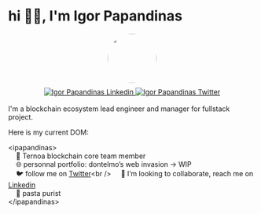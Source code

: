# hi 🙋‍♂️, I'm Igor Papandinas

<div id="header" align="center">
  	<img src="https://avatars.githubusercontent.com/u/26460174?v=4" width="100" style="border-radius: 50%" />
	<div id="badges" style="margin-top: 10px">
	  <a href="https://www.linkedin.com/in/igor-papandinas">
		<img src="https://img.shields.io/badge/LinkedIn-blue?style=for-the-badge&logo=linkedin&logoColor=white" alt="Igor Papandinas Linkedin"/>
	  </a>
	  <a href="https://twitter.com/dontelmo_">
		<img src="https://img.shields.io/badge/Twitter-1DA1F2?style=for-the-badge&logo=twitter&logoColor=white" alt="Igor Papandinas Twitter"/>
	  </a>
	</div>
</div>

<br />
I'm a blockchain ecosystem lead engineer and manager for fullstack project.

Here is my current DOM:

\<ipapandinas><br />
&nbsp;&nbsp;&nbsp;&nbsp;🖖 Ternoa blockchain core team member<br />
&nbsp;&nbsp;&nbsp;&nbsp;🌐 personnal portfolio: dontelmo’s web invasion -> WIP<br />
&nbsp;&nbsp;&nbsp;&nbsp;🐦 follow me on [Twitter](https://twitter.com/dontelmo_)<br />
&nbsp;&nbsp;&nbsp;&nbsp;🤝 I’m looking to collaborate, reach me on [Linkedin](https://www.linkedin.com/in/igor-papandinas)<br />
&nbsp;&nbsp;&nbsp;&nbsp;🍝 pasta purist<br />
\</ipapandinas>
